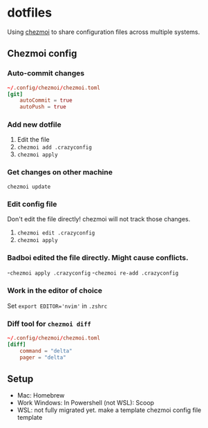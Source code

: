 # dotfiles
Using [chezmoi](https://www.chezmoi.io/quick-start/) to share configuration files across multiple systems.

## Chezmoi config
### Auto-commit changes
```toml
~/.config/chezmoi/chezmoi.toml
[git]
    autoCommit = true
    autoPush = true
``` 

### Add new dotfile
1. Edit the file
2. `chezmoi add .crazyconfig`
3. `chezmoi apply`

### Get changes on other machine
`chezmoi update`

### Edit config file
Don't edit the file directly! chezmoi will not track those changes.  
1. `chezmoi edit .crazyconfig`
2. `chezmoi apply`

### Badboi edited the file directly. Might cause conflicts.
-`chezmoi apply .crazyconfig`
-`chezmoi re-add .crazyconfig`

### Work in the editor of choice
Set `export EDITOR='nvim'` in `.zshrc`

### Diff tool for `chezmoi diff`
```toml
~/.config/chezmoi/chezmoi.toml
[diff]
    command = "delta"
    pager = "delta"
``` 

## Setup
- Mac: Homebrew
- Work Windows: In Powershell (not WSL): Scoop
- WSL: not fully migrated yet. 
make a template chezmoi config file template
